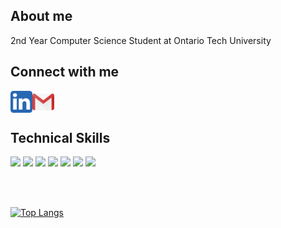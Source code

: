 ## About me

2nd Year Computer Science Student at Ontario Tech University

## Connect with me
<a href="https://www.linkedin.com/in/jhaden-goy-11b787331/"><img align="left" src="https://raw.githubusercontent.com/deepajarout/deepajarout/main/5296501_linkedin_network_linkedin logo_icon.png" alt="Jhaden Goy | LinkedIn" width="35px"/></a>
<a href="jhadengoy@gmail.com"><img align="left" src="https://raw.githubusercontent.com/deepajarout/deepajarout/main/2993691_brand_brands_gmail_logo_logos_icon.png" alt="Jhaden Goy | Gmail" width="35px"/></a>

</br></br>


## Technical Skills
![](https://img.shields.io/badge/Framework-node.js-informational?style=flat&logo=node.js&logoColor=white)
![](https://img.shields.io/badge/Code-React-informational?style=flat&logo=react&color=61DAFB)
![](https://img.shields.io/badge/Code-JavaScript-informational?style=flat&logo=JavaScript&color=F7DF1E)
![](https://img.shields.io/badge/Code-HTML5-informational?style=flat&logo=HTML5&color=E34F26)
![](https://img.shields.io/badge/Code-Typescript-informational?style=flat&logo=typescript&logoColor=white)
![](https://img.shields.io/badge/Code-Python-informational?style=flat&logo=python&logoColor=yellow)
![](https://img.shields.io/badge/Code-Java-informational?style=flat&logo=Java&logoColor=white)

</br>
</br>


[![Top Langs](https://github-readme-stats.vercel.app/api/top-langs/?username=deepajarout&layout=compact)](https://github.com/jhadenn)

<!---
jhadenn/jhadenn is a ✨ special ✨ repository because its `README.md` (this file) appears on your GitHub profile.
You can click the Preview link to take a look at your changes.
--->
